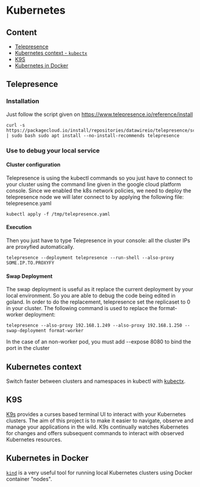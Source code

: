 # Kubernetes

## Content
- [Telepresence](#telepresence)
- [Kubernetes context - `kubectx`](#kubernetes-context)
- [K9S](#k9s)
- [Kubernetes in Docker](#kubernetes-in-docker)

## Telepresence
### Installation
Just follow the script given on https://www.telepresence.io/reference/install
```
curl -s https://packagecloud.io/install/repositories/datawireio/telepresence/script.deb.sh | sudo bash sudo apt install --no-install-recommends telepresence
```

### Use to debug your local service

#### Cluster configuration
Telepresence is using the kubectl commands so you just have to connect to your cluster using the command line given in the google cloud platform console.
Since we enabled the k8s network policies, we need to deploy the telepresence node we will later connect to by applying the following file: telepresence.yaml
```
kubectl apply -f /tmp/telepresence.yaml
```

#### Execution
Then you just have to type Telepresence in your console: all the cluster IPs are proxyfied automatically.
```
telepresence --deployment telepresence --run-shell --also-proxy SOME.IP.TO.PROXYFY
```

#### Swap Deployment
The swap deployment is useful as it replace the current deployment by your local environment. So you are able to debug the code being edited in goland. In order to do the replacement, telepresence set the replicaset to 0 in your cluster.
The following command is used to replace the format-worker deployment:
```
telepresence --also-proxy 192.168.1.249 --also-proxy 192.168.1.250 --swap-deployment format-worker
```
In the case of an non-worker pod, you must add --expose 8080 to bind the port in the cluster

## Kubernetes context

Switch faster between clusters and namespaces in kubectl with [kubectx](https://kubectx.dev).

## K9S

[K9s](https://github.com/derailed/k9s) provides a curses based terminal UI to interact with your Kubernetes clusters. The aim of this project is to make it easier to navigate, observe and manage your applications in the wild. K9s continually watches Kubernetes for changes and offers subsequent commands to interact with observed Kubernetes resources.

## Kubernetes in Docker

[`kind`](https://github.com/kubernetes-sigs/kind) is a very useful tool for running local Kubernetes clusters using Docker container "nodes".